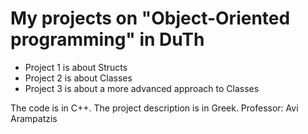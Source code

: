 # My projects on "Object-Oriented programming" in DuTh

* Project 1 is about Structs
* Project 2 is about Classes
* Project 3 is about a more advanced approach to Classes

The code is in C++.
The project description is in Greek.
Professor: Avi Arampatzis
